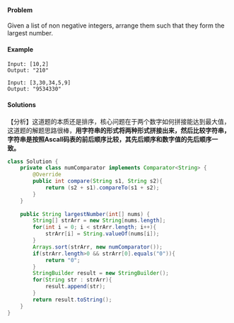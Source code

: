 #### Problem

Given a list of non negative integers, arrange them such that they form the largest number.

#### Example

```
Input: [10,2]
Output: "210"
```

```
Input: [3,30,34,5,9]
Output: "9534330"
```



#### Solutions

【分析】这道题的本质还是排序，核心问题在于两个数字如何拼接能达到最大值，这道题的解题思路很棒，**用字符串的形式将两种形式拼接出来，然后比较字符串，字符串是按照Ascall码表的前后顺序比较，其先后顺序和数字值的先后顺序一致。**

```java
class Solution {
    private class numComparator implements Comparator<String> {
        @Override
        public int compare(String s1, String s2){
            return (s2 + s1).compareTo(s1 + s2);
        }
    }
    
    public String largestNumber(int[] nums) {
        String[] strArr = new String[nums.length];
        for(int i = 0; i < strArr.length; i++){
            strArr[i] = String.valueOf(nums[i]);
        }
        Arrays.sort(strArr, new numComparator());
        if(strArr.length>0 && strArr[0].equals("0")){
            return "0";
        }
        StringBuilder result = new StringBuilder();
        for(String str : strArr){
            result.append(str);
        }
        return result.toString();
    }
}
```





